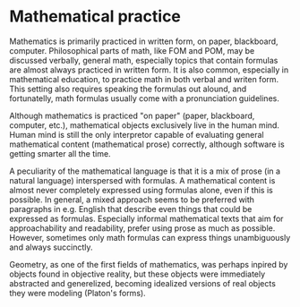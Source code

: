 # Mathematical practice

Mathematics is primarily practiced in written form, on paper, blackboard, computer. Philosophical parts of math, like FOM and POM, may be discussed verbally, general math, especially topics that contain formulas are almost always practiced in written form. It is also common, especially in mathematical education, to practice math in both verbal and writen form. This setting also requires speaking the formulas out alound, and fortunatelly, math formulas usually come with a pronunciation guidelines.

Although mathematics is practiced "on paper" (paper, blackboard, computer, etc.), mathematical objects exclusively live in the human mind. Human mind is still the only interpretor capable of evaluating general mathematical content (mathematical prose) correctly, although software is getting smarter all the time.

A peculiarity of the mathematical language is that it is a mix of prose (in a natural language) interspersed with formulas. A mathematical content is almost never completely expressed using formulas alone, even if this is possible. In general, a mixed approach seems to be preferred with paragraphs in e.g. English that describe even things that could be expressed as formulas. Especially informal mathematical texts that aim for approachability and readability, prefer using prose as much as possible. However, sometimes only math formulas can express things unambiguously and always succinctly.

Geometry, as one of the first fields of mathematics, was perhaps inpired by objects found in objective reality, but these objects were immediately abstracted and generelized, becoming idealized versions of real objects they were modeling (Platon's forms).
